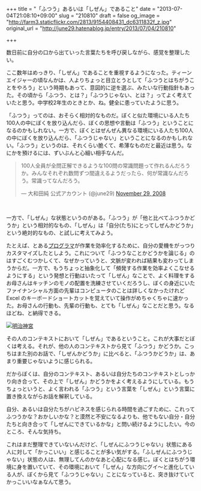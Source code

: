 +++
title = "「ふつう」あるいは「しぜん」であること"
date = "2013-07-04T21:08:10+09:00"
slug = "210810"
draft = false
og_image = "http://farm3.staticflickr.com/2813/9154408431_dc6311832f_z.jpg"
original_url = "http://june29.hatenablog.jp/entry/2013/07/04/210810"

+++

<p>数日前に自分の口から出ていった言葉たちを呼び戻しながら、感覚を整理したい。</p>
<p>ここ数年はめっきり、「しぜん」であることを重視するようになった。ティーンエイジャーの頃なんかは、人よりちょっと目立とうとして「ふつうとはちがうことをやろう」という時期もあって、意図的に逆を選ぶ、みたいな行動指針もあった。その頃から「ふつう、とは？」「ふつうじゃない、とは？」ってよく考えていたと思う。中学校2年生のときとか、ね。健全に患っていたように思う。</p>
<p>「ふつう」ってのは、おそらく相対的なものだ。ぼくと似た環境にいる人たち100人の中にぼくを放り込んだら、ぼくの思想や言動は「ふつう」ということになるのかもしれない。一方で、ぼくとはぜんぜん異なる環境にいる人たち100人の中にぼくを放り込んだら、「ふつうじゃない」ということになるのかもしれない。「ふつう」というのは、それくらい脆くて、希薄なものだと最近は思う。なにかを預けるには、ずいぶんと心細い相手なんだ。</p>
<p></p>
<blockquote class="twitter-tweet">
<p>100人全員が全問正解できるような100問の常識問題って作れるんだろうか。みんなそれぞれ数問ずつ間違えるようだったら、何が常識なんだろう。常識ってなんだろう。</p>—  大和田純 公式アカウント (@june29) <a href="https://twitter.com/june29/statuses/1029520118">November 29, 2008</a>
</blockquote>
<br>
<script async src="//platform.twitter.com/widgets.js" charset="utf-8"></script><p>一方で、「しぜん」な状態というのがある。「ふつう」が「他と比べてふつうかどうか」という相対的なもの、「しぜん」は「自分(たち)にとってしぜんかどうか」という絶対的なもの、と試しに考えてみよう。</p>
<p>たとえば、とある<a class="keyword" href="http://d.hatena.ne.jp/keyword/%A5%D7%A5%ED%A5%B0%A5%E9%A5%DE">プログラマ</a>が作業を効率化するために、自分の愛機をがっつりカスタマイズしたとしよう。これについて「ふつうなことかどうかを論じる」のはすごくむつかしくて、なぜかっていうと、文脈が変われば結果も変わってしまうからだ。一方で、もうちょっと抽象化して「頻発する作業を効率よくこなせるようにする」という発想と行動はいたって「しぜん」なことで、よく料理をするお母さんはキッチンのモノの配置を洗練させていくだろうし、ぼくの身近にいたファイナンシャル方面の先輩はコンピュータのことは詳しくなかったけれど Excel のキーボードショートカットを覚えていて操作がめちゃくちゃに速かった。お母さんの行動も、先輩の行動も、とても「しぜん」なことだと思う。なるほどね、と納得できる。</p>
<p><a href="http://www.flickr.com/photos/june29/9154408431/" title="明治神宮 by june29, on Flickr"><img src="http://farm3.staticflickr.com/2813/9154408431_dc6311832f_z.jpg" alt="明治神宮"></a></p>
<p>その人のコンテキストにおいて「しぜん」であるということ。これが大事だとぼくは考える。それが、他の人のコンテキストから見て「ふつう」かどうか。こっちはまた別のお話で、「しぜんかどうか」に比べると、「ふつうかどうか」は、あまり重要じゃないように感じられる。</p>
<p>だからぼくは、自分のコンテキスト、あるいは自分たちのコンテキストとしっかり向き合って、その上で「しぜん」かどうかをよく考えるようにしている。もうちょっというと、よく言われる「ふつう」という言葉を「しぜん」という言葉に置き換えながらお話を解釈している。</p>
<p>自分、あるいは自分たちがハピネスを感じられる時間を過ごすために、これってふつうかな？おかしいかな？と漠然と不安になるよりも、他でもない自分・自分たちと向き合って「しぜんにできているかな」と問い続けるようにしたい。今のところ、そんな気持ち。</p>
<p>これはまだ整理できていないんだけど、「しぜんにふつうじゃない」状態にある人に対して「かっこいい」と感じることが多い気がする。「ふしぜんにふつうじゃない」状態の人は、無理してんのかなあと心配になる感じ。ぼくとはちがう環境に身を置いていて、その環境において「しぜん」な方向にグイ〜と進化している人が、ぼくから見て「ふつうじゃない」ことになっていると、突き抜けていてかっこいいなぁなんて思う。</p>
